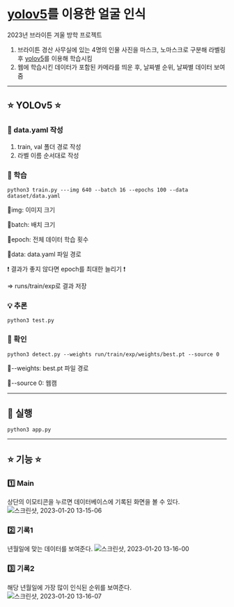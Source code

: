 # [yolov5](https://github.com/heymin2/yolov5)를 이용한 얼굴 인식
2023년 브라이튼 겨울 방학 프로젝트

1. 브라이튼 경산 사무실에 있는 4명의 인물 사진을 마스크, 노마스크로 구분해 라벨링 후 [yolov5](https://github.com/heymin2/yolov5)를 이용해 학습시킴
2. 웹에 학습시킨 데이터가 포함된 카메라를 띄운 후, 날짜별 순위, 날짜별 데이터 보여줌

---

## ⭐️ YOLOv5 ⭐️
### 📝 data.yaml 작성
1. train, val 폴더 경로 작성
2. 라벨 이름 순서대로 작성


### 📖 학습
``` 
python3 train.py ---img 640 --batch 16 --epochs 100 --data dataset/data.yaml
```
🔹img: 이미지 크기


🔹batch: 배치 크기


🔹epoch: 전체 데이터 학습 횟수


🔹data: data.yaml 파일 경로


❗️ 결과가 좋지 않다면 epoch를 최대한 늘리기 ❗️


=> runs/train/exp로 결과 저장


### 💡 추론
```
python3 test.py
```


### 🔅 확인
```
python3 detect.py --weights run/train/exp/weights/best.pt --source 0
```
🔹--weights: best.pt 파일 경로


🔹--source 0: 웹캠

---

## 📌 실행
```
python3 app.py
```

---

## ⭐️ 기능 ⭐️
### 1️⃣ Main 
상단의 이모티콘을 누르면 데이터베이스에 기록된 화면을 볼 수 있다.
![스크린샷, 2023-01-20 13-15-06](https://user-images.githubusercontent.com/97522726/214493419-71d915cd-c0bd-442a-9a41-ff15f53f6ce9.png)

### 2️⃣ 기록1
년월일에 맞는 데이터를 보여준다.
![스크린샷, 2023-01-20 13-16-00](https://user-images.githubusercontent.com/97522726/214493427-01d3ef4c-25fe-468b-8d33-8941bb575402.png)

### 3️⃣ 기록2
해당 년월일에 가장 많이 인식된 순위를 보여준다.
![스크린샷, 2023-01-20 13-16-07](https://user-images.githubusercontent.com/97522726/214493431-c3fbdd76-20af-46a2-b6fc-d29b0810d1ee.png)

